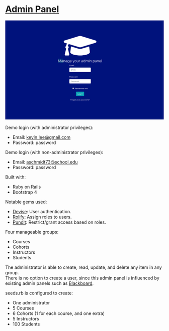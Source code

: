 # [Admin Panel](https://rails-admin-panel.herokuapp.com/)

![Login screen for admin panel](/public/rails-admin-panel-login.png)

Demo login (with administrator privileges):

- Email: kevin.lee@gmail.com
- Password: password

Demo login (with non-administrator privileges):

- Email: aschmidt73@school.edu
- Password: password

Built with:

- Ruby on Rails
- Bootstrap 4

Notable gems used:

- [Devise](https://github.com/plataformatec/devise): User authentication.
- [Rolify](https://github.com/RolifyCommunity/rolify): Assign roles to users.
- [Pundit](https://github.com/varvet/pundit): Restrict/grant access based on roles.

Four manageable groups:

- Courses
- Cohorts
- Instructors
- Students

The administrator is able to create, read, update, and delete any item in any group.\
There is no option to create a user, since this admin panel is influenced by existing admin panels such as <a href="https://www.blackboard.com/index.html">Blackboard</a>.

seeds.rb is configured to create:

- One administrator
- 5 Courses
- 6 Cohorts (1 for each course, and one extra)
- 5 Instructors
- 100 Students